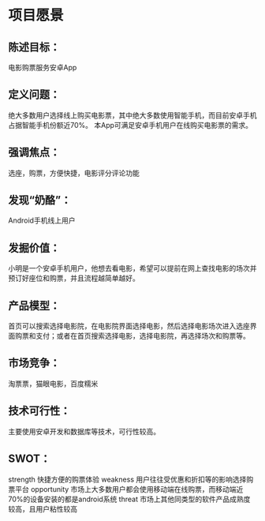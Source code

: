 # 项目愿景

## 陈述目标：
电影购票服务安卓App

## 定义问题：
绝大多数用户选择线上购买电影票，其中绝大多数使用智能手机，而目前安卓手机占据智能手机份额近70%。
本App可满足安卓手机用户在线购买电影票的需求。

## 强调焦点：
选座，购票，方便快捷，电影评分评论功能

## 发现“奶酪”：
Android手机线上用户

## 发掘价值：
小明是一个安卓手机用户，他想去看电影，希望可以提前在网上查找电影的场次并预订好座位和购票，并且流程越简单越好。

## 产品模型：
首页可以搜索选择电影院，在电影院界面选择电影，然后选择电影场次进入选座界面购票和支付；或者在首页搜索选择电影，选择电影院，再选择场次和购票等。

## 市场竞争：
淘票票，猫眼电影，百度糯米

## 技术可行性：
主要使用安卓开发和数据库等技术，可行性较高。

## SWOT：
strength 快捷方便的购票体验
weakness 用户往往受优惠和折扣等的影响选择购票平台
opportunity 市场上大多数用户都会使用移动端在线购票，而移动端近70%的设备安装的都是android系统
threat 市场上其他同类型的软件产品成熟度较高，且用户粘性较高
